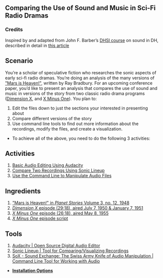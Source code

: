 ## Comparing the Use of Sound and Music in Sci-Fi Radio Dramas

### **Credits**
Inspired by and adapted from John F. Barber’s [DHSI course](https://dhsi.org/course-offerings/) on sound in DH, described in detail in [this article](http://www.digitalhumanities.org/dhq/vol/10/1/000239/000239.html)

## **Scenario** 
You’re a scholar of speculative fiction who researches the sonic aspects of early sci-fi radio dramas. You’re doing an analysis of the many versions of ["Mars is Heaven!"](https://en.wikipedia.org/wiki/Mars_Is_Heaven!), written by Ray Bradbury. For an upcoming conference paper, you’d like to present an analysis that compares the use of sound and music in versions of the story from two classic radio drama programs ([Dimension X](https://en.wikipedia.org/wiki/Dimension_X_(radio_program)), and [X Minus One](https://en.wikipedia.org/wiki/X_Minus_One)). You plan to:
1. Edit the files down to just the sections your interested in presenting about
2. Compare different versions of the story
3. Use command line tools to find out more information about the recordings, modify the files, and create a visualization. 
- To achieve all of the above, you need to do the following 3 activities:

## **Activities**
1. [Basic Audio Editing Using Audacity](https://github.com/seanluyk/audio101/blob/master/activities.md#1-basic-audio-editing-using-audacity)
2. [Compare Two Recordings Using Sonic Lineup](https://github.com/seanluyk/audio101/blob/master/activities.md#2-compare-two-recordings-using-sonic-lineup)
3. [Use the Command Line to Manipulate Audio Files](https://github.com/seanluyk/audio101/blob/master/activities.md#4-use-the-command-line-to-extract-audio-metadata)

## **Ingredients**
1. ["Mars is Heaven!" in *Planet Stories* Volume 3, no. 12, 1948](https://archive.org/stream/Planet_Stories_Canadian_Ed._v03n12_1948-Fall#page/n57/mode/2up)
2. [*Dimension X* episode (29:18), aired July 7, 1950 & January 7, 1951](https://archive.org/details/OTRR_Dimension_X_Singles/Dimension_X_1950-07-07__14_MarsIsHeaven.mp3)
3. [*X Minus One* episode (26:18), aired May 8, 1955](https://archive.org/details/OTRR_X_Minus_One_Singles/XMinusOne55-05-08003MarsIsHeaven.mp30)
4. [*X Minus One* episode script](https://www.genericradio.com/show/1ac589335d584bbd)

## **Tools**
1. [Audacity | Open Source Digital Audio Editor](https://www.audacityteam.org/)
2. [Sonic Lineup | Tool for Comparing/Visualizing Recordings](https://code.soundsoftware.ac.uk/projects/sonic-lineup/files)
3. [SoX - Sound Exchange: The Swiss Army Knife of Audio Manipulation | Command Line Tool for Working with Audio](http://sox.sourceforge.net/)
- [**Installation Options**](https://github.com/seanluyk/audio101/blob/master/SoX_installation.md)
